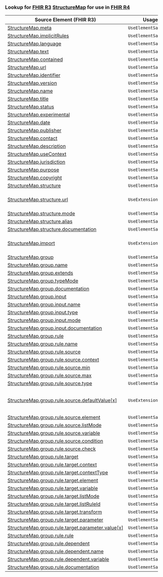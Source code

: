 ### Lookup for [FHIR R3](https://hl7.org/fhir/STU3/) [StructureMap](https://hl7.org/fhir/STU3/StructureMap.html) for use in [FHIR R4](https://hl7.org/fhir/R4/)

| Source Element (FHIR R3) | Usage | Target |
| -------------- | ----- | ------ |
| [StructureMap.meta](https://hl7.org/fhir/STU3/StructureMap.html#resource) | `UseElementSameName` | [StructureMap.meta](https://hl7.org/fhir/R4/StructureMap.html#resource) |
| [StructureMap.implicitRules](https://hl7.org/fhir/STU3/StructureMap.html#resource) | `UseElementSameName` | [StructureMap.implicitRules](https://hl7.org/fhir/R4/StructureMap.html#resource) |
| [StructureMap.language](https://hl7.org/fhir/STU3/StructureMap.html#resource) | `UseElementSameName` | [StructureMap.language](https://hl7.org/fhir/R4/StructureMap.html#resource) |
| [StructureMap.text](https://hl7.org/fhir/STU3/StructureMap.html#resource) | `UseElementSameName` | [StructureMap.text](https://hl7.org/fhir/R4/StructureMap.html#resource) |
| [StructureMap.contained](https://hl7.org/fhir/STU3/StructureMap.html#resource) | `UseElementSameName` | [StructureMap.contained](https://hl7.org/fhir/R4/StructureMap.html#resource) |
| [StructureMap.url](https://hl7.org/fhir/STU3/StructureMap.html#resource) | `UseElementSameName` | [StructureMap.url](https://hl7.org/fhir/R4/StructureMap.html#resource) |
| [StructureMap.identifier](https://hl7.org/fhir/STU3/StructureMap.html#resource) | `UseElementSameName` | [StructureMap.identifier](https://hl7.org/fhir/R4/StructureMap.html#resource) |
| [StructureMap.version](https://hl7.org/fhir/STU3/StructureMap.html#resource) | `UseElementSameName` | [StructureMap.version](https://hl7.org/fhir/R4/StructureMap.html#resource) |
| [StructureMap.name](https://hl7.org/fhir/STU3/StructureMap.html#resource) | `UseElementSameName` | [StructureMap.name](https://hl7.org/fhir/R4/StructureMap.html#resource) |
| [StructureMap.title](https://hl7.org/fhir/STU3/StructureMap.html#resource) | `UseElementSameName` | [StructureMap.title](https://hl7.org/fhir/R4/StructureMap.html#resource) |
| [StructureMap.status](https://hl7.org/fhir/STU3/StructureMap.html#resource) | `UseElementSameName` | [StructureMap.status](https://hl7.org/fhir/R4/StructureMap.html#resource) |
| [StructureMap.experimental](https://hl7.org/fhir/STU3/StructureMap.html#resource) | `UseElementSameName` | [StructureMap.experimental](https://hl7.org/fhir/R4/StructureMap.html#resource) |
| [StructureMap.date](https://hl7.org/fhir/STU3/StructureMap.html#resource) | `UseElementSameName` | [StructureMap.date](https://hl7.org/fhir/R4/StructureMap.html#resource) |
| [StructureMap.publisher](https://hl7.org/fhir/STU3/StructureMap.html#resource) | `UseElementSameName` | [StructureMap.publisher](https://hl7.org/fhir/R4/StructureMap.html#resource) |
| [StructureMap.contact](https://hl7.org/fhir/STU3/StructureMap.html#resource) | `UseElementSameName` | [StructureMap.contact](https://hl7.org/fhir/R4/StructureMap.html#resource) |
| [StructureMap.description](https://hl7.org/fhir/STU3/StructureMap.html#resource) | `UseElementSameName` | [StructureMap.description](https://hl7.org/fhir/R4/StructureMap.html#resource) |
| [StructureMap.useContext](https://hl7.org/fhir/STU3/StructureMap.html#resource) | `UseElementSameName` | [StructureMap.useContext](https://hl7.org/fhir/R4/StructureMap.html#resource) |
| [StructureMap.jurisdiction](https://hl7.org/fhir/STU3/StructureMap.html#resource) | `UseElementSameName` | [StructureMap.jurisdiction](https://hl7.org/fhir/R4/StructureMap.html#resource) |
| [StructureMap.purpose](https://hl7.org/fhir/STU3/StructureMap.html#resource) | `UseElementSameName` | [StructureMap.purpose](https://hl7.org/fhir/R4/StructureMap.html#resource) |
| [StructureMap.copyright](https://hl7.org/fhir/STU3/StructureMap.html#resource) | `UseElementSameName` | [StructureMap.copyright](https://hl7.org/fhir/R4/StructureMap.html#resource) |
| [StructureMap.structure](https://hl7.org/fhir/STU3/StructureMap.html#resource) | `UseElementSameName` | [StructureMap.structure](https://hl7.org/fhir/R4/StructureMap.html#resource) |
| [StructureMap.structure.url](https://hl7.org/fhir/STU3/StructureMap.html#resource) | `UseExtension` | [http://hl7.org/fhir/3.0/StructureDefinition/extension-StructureMap.structure.url](StructureDefinition-ext-R3-StructureMap.st.url.html) |
| [StructureMap.structure.mode](https://hl7.org/fhir/STU3/StructureMap.html#resource) | `UseElementSameName` | [StructureMap.structure.mode](https://hl7.org/fhir/R4/StructureMap.html#resource) |
| [StructureMap.structure.alias](https://hl7.org/fhir/STU3/StructureMap.html#resource) | `UseElementSameName` | [StructureMap.structure.alias](https://hl7.org/fhir/R4/StructureMap.html#resource) |
| [StructureMap.structure.documentation](https://hl7.org/fhir/STU3/StructureMap.html#resource) | `UseElementSameName` | [StructureMap.structure.documentation](https://hl7.org/fhir/R4/StructureMap.html#resource) |
| [StructureMap.import](https://hl7.org/fhir/STU3/StructureMap.html#resource) | `UseExtension` | [http://hl7.org/fhir/3.0/StructureDefinition/extension-StructureMap.import](StructureDefinition-ext-R3-StructureMap.import.html) |
| [StructureMap.group](https://hl7.org/fhir/STU3/StructureMap.html#resource) | `UseElementSameName` | [StructureMap.group](https://hl7.org/fhir/R4/StructureMap.html#resource) |
| [StructureMap.group.name](https://hl7.org/fhir/STU3/StructureMap.html#resource) | `UseElementSameName` | [StructureMap.group.name](https://hl7.org/fhir/R4/StructureMap.html#resource) |
| [StructureMap.group.extends](https://hl7.org/fhir/STU3/StructureMap.html#resource) | `UseElementSameName` | [StructureMap.group.extends](https://hl7.org/fhir/R4/StructureMap.html#resource) |
| [StructureMap.group.typeMode](https://hl7.org/fhir/STU3/StructureMap.html#resource) | `UseElementSameName` | [StructureMap.group.typeMode](https://hl7.org/fhir/R4/StructureMap.html#resource) |
| [StructureMap.group.documentation](https://hl7.org/fhir/STU3/StructureMap.html#resource) | `UseElementSameName` | [StructureMap.group.documentation](https://hl7.org/fhir/R4/StructureMap.html#resource) |
| [StructureMap.group.input](https://hl7.org/fhir/STU3/StructureMap.html#resource) | `UseElementSameName` | [StructureMap.group.input](https://hl7.org/fhir/R4/StructureMap.html#resource) |
| [StructureMap.group.input.name](https://hl7.org/fhir/STU3/StructureMap.html#resource) | `UseElementSameName` | [StructureMap.group.input.name](https://hl7.org/fhir/R4/StructureMap.html#resource) |
| [StructureMap.group.input.type](https://hl7.org/fhir/STU3/StructureMap.html#resource) | `UseElementSameName` | [StructureMap.group.input.type](https://hl7.org/fhir/R4/StructureMap.html#resource) |
| [StructureMap.group.input.mode](https://hl7.org/fhir/STU3/StructureMap.html#resource) | `UseElementSameName` | [StructureMap.group.input.mode](https://hl7.org/fhir/R4/StructureMap.html#resource) |
| [StructureMap.group.input.documentation](https://hl7.org/fhir/STU3/StructureMap.html#resource) | `UseElementSameName` | [StructureMap.group.input.documentation](https://hl7.org/fhir/R4/StructureMap.html#resource) |
| [StructureMap.group.rule](https://hl7.org/fhir/STU3/StructureMap.html#resource) | `UseElementSameName` | [StructureMap.group.rule](https://hl7.org/fhir/R4/StructureMap.html#resource) |
| [StructureMap.group.rule.name](https://hl7.org/fhir/STU3/StructureMap.html#resource) | `UseElementSameName` | [StructureMap.group.rule.name](https://hl7.org/fhir/R4/StructureMap.html#resource) |
| [StructureMap.group.rule.source](https://hl7.org/fhir/STU3/StructureMap.html#resource) | `UseElementSameName` | [StructureMap.group.rule.source](https://hl7.org/fhir/R4/StructureMap.html#resource) |
| [StructureMap.group.rule.source.context](https://hl7.org/fhir/STU3/StructureMap.html#resource) | `UseElementSameName` | [StructureMap.group.rule.source.context](https://hl7.org/fhir/R4/StructureMap.html#resource) |
| [StructureMap.group.rule.source.min](https://hl7.org/fhir/STU3/StructureMap.html#resource) | `UseElementSameName` | [StructureMap.group.rule.source.min](https://hl7.org/fhir/R4/StructureMap.html#resource) |
| [StructureMap.group.rule.source.max](https://hl7.org/fhir/STU3/StructureMap.html#resource) | `UseElementSameName` | [StructureMap.group.rule.source.max](https://hl7.org/fhir/R4/StructureMap.html#resource) |
| [StructureMap.group.rule.source.type](https://hl7.org/fhir/STU3/StructureMap.html#resource) | `UseElementSameName` | [StructureMap.group.rule.source.type](https://hl7.org/fhir/R4/StructureMap.html#resource) |
| [StructureMap.group.rule.source.defaultValue[x]](https://hl7.org/fhir/STU3/StructureMap.html#resource) | `UseExtension` | [http://hl7.org/fhir/3.0/StructureDefinition/extension-StructureMap.group.rule.source.defaultValue](StructureDefinition-ext-R3-StructureMap.gr.ru.so.defaultValue.html) |
| [StructureMap.group.rule.source.element](https://hl7.org/fhir/STU3/StructureMap.html#resource) | `UseElementSameName` | [StructureMap.group.rule.source.element](https://hl7.org/fhir/R4/StructureMap.html#resource) |
| [StructureMap.group.rule.source.listMode](https://hl7.org/fhir/STU3/StructureMap.html#resource) | `UseElementSameName` | [StructureMap.group.rule.source.listMode](https://hl7.org/fhir/R4/StructureMap.html#resource) |
| [StructureMap.group.rule.source.variable](https://hl7.org/fhir/STU3/StructureMap.html#resource) | `UseElementSameName` | [StructureMap.group.rule.source.variable](https://hl7.org/fhir/R4/StructureMap.html#resource) |
| [StructureMap.group.rule.source.condition](https://hl7.org/fhir/STU3/StructureMap.html#resource) | `UseElementSameName` | [StructureMap.group.rule.source.condition](https://hl7.org/fhir/R4/StructureMap.html#resource) |
| [StructureMap.group.rule.source.check](https://hl7.org/fhir/STU3/StructureMap.html#resource) | `UseElementSameName` | [StructureMap.group.rule.source.check](https://hl7.org/fhir/R4/StructureMap.html#resource) |
| [StructureMap.group.rule.target](https://hl7.org/fhir/STU3/StructureMap.html#resource) | `UseElementSameName` | [StructureMap.group.rule.target](https://hl7.org/fhir/R4/StructureMap.html#resource) |
| [StructureMap.group.rule.target.context](https://hl7.org/fhir/STU3/StructureMap.html#resource) | `UseElementSameName` | [StructureMap.group.rule.target.context](https://hl7.org/fhir/R4/StructureMap.html#resource) |
| [StructureMap.group.rule.target.contextType](https://hl7.org/fhir/STU3/StructureMap.html#resource) | `UseElementSameName` | [StructureMap.group.rule.target.contextType](https://hl7.org/fhir/R4/StructureMap.html#resource) |
| [StructureMap.group.rule.target.element](https://hl7.org/fhir/STU3/StructureMap.html#resource) | `UseElementSameName` | [StructureMap.group.rule.target.element](https://hl7.org/fhir/R4/StructureMap.html#resource) |
| [StructureMap.group.rule.target.variable](https://hl7.org/fhir/STU3/StructureMap.html#resource) | `UseElementSameName` | [StructureMap.group.rule.target.variable](https://hl7.org/fhir/R4/StructureMap.html#resource) |
| [StructureMap.group.rule.target.listMode](https://hl7.org/fhir/STU3/StructureMap.html#resource) | `UseElementSameName` | [StructureMap.group.rule.target.listMode](https://hl7.org/fhir/R4/StructureMap.html#resource) |
| [StructureMap.group.rule.target.listRuleId](https://hl7.org/fhir/STU3/StructureMap.html#resource) | `UseElementSameName` | [StructureMap.group.rule.target.listRuleId](https://hl7.org/fhir/R4/StructureMap.html#resource) |
| [StructureMap.group.rule.target.transform](https://hl7.org/fhir/STU3/StructureMap.html#resource) | `UseElementSameName` | [StructureMap.group.rule.target.transform](https://hl7.org/fhir/R4/StructureMap.html#resource) |
| [StructureMap.group.rule.target.parameter](https://hl7.org/fhir/STU3/StructureMap.html#resource) | `UseElementSameName` | [StructureMap.group.rule.target.parameter](https://hl7.org/fhir/R4/StructureMap.html#resource) |
| [StructureMap.group.rule.target.parameter.value[x]](https://hl7.org/fhir/STU3/StructureMap.html#resource) | `UseElementSameName` | [StructureMap.group.rule.target.parameter.value[x]](https://hl7.org/fhir/R4/StructureMap.html#resource) |
| [StructureMap.group.rule.rule](https://hl7.org/fhir/STU3/StructureMap.html#resource) | `UseElementSameName` | [StructureMap.group.rule.rule](https://hl7.org/fhir/R4/StructureMap.html#resource) |
| [StructureMap.group.rule.dependent](https://hl7.org/fhir/STU3/StructureMap.html#resource) | `UseElementSameName` | [StructureMap.group.rule.dependent](https://hl7.org/fhir/R4/StructureMap.html#resource) |
| [StructureMap.group.rule.dependent.name](https://hl7.org/fhir/STU3/StructureMap.html#resource) | `UseElementSameName` | [StructureMap.group.rule.dependent.name](https://hl7.org/fhir/R4/StructureMap.html#resource) |
| [StructureMap.group.rule.dependent.variable](https://hl7.org/fhir/STU3/StructureMap.html#resource) | `UseElementSameName` | [StructureMap.group.rule.dependent.variable](https://hl7.org/fhir/R4/StructureMap.html#resource) |
| [StructureMap.group.rule.documentation](https://hl7.org/fhir/STU3/StructureMap.html#resource) | `UseElementSameName` | [StructureMap.group.rule.documentation](https://hl7.org/fhir/R4/StructureMap.html#resource) |
